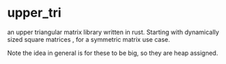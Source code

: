# upper_tri
an upper triangular matrix library written in rust. Starting with dynamically sized square matrices
, for a symmetric matrix use case.

Note the idea in general is for these to be big, so they are heap assigned.
